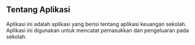 ## Tentang Aplikasi
Aplikasi ini adalah aplikasi yang berisi tentang aplikasi keuangan sekolah. Aplikasi ini digunakan untuk mencatat pemasukkan dan pengeluaran pada sekolah.
